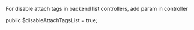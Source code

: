 For disable attach tags in backend list controllers, add param in controller

public $disableAttachTagsList = true;